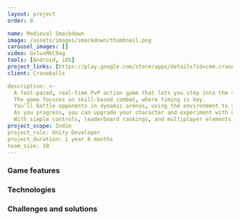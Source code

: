 ```yaml
---
layout: project
order: 8

name: Medieval Smackdown
image: /assets/images/smackdown/thumbnail.png
carousel_images: []
video: GvluxMkC9ag
tools: [Android, iOS]
project_links: [https://play.google.com/store/apps/details?id=com.craneballs.smackdown&hl=cs]
client: Craneballs

description: >-
  A fast-paced, real-time PvP action game that lets you step into the shoes of a unique medieval hero, such as a drunken Viking or a fierce executioner. \n
  The game focuses on skill-based combat, where timing is key. 
  You’ll battle opponents in dynamic arenas, using the environment to your advantage and unleashing devastating special moves like javelin storms and axe throws. \n
  As you progress, you can upgrade your character and experiment with different spell decks to craft the ultimate strategy. 
  With simple controls, leaderboard rankings, and multiplayer elements, it offers a thrilling and competitive experience.
project_scope: Indie
project_role: Unity Developer
project_duration: 1 year 6 months
team_size: 10
---
```


### Game features

### Technologies

### Challenges and solutions
